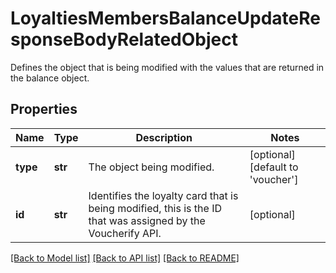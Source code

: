 # LoyaltiesMembersBalanceUpdateResponseBodyRelatedObject

Defines the object that is being modified with the values that are returned in the balance object.

## Properties

Name | Type | Description | Notes
------------ | ------------- | ------------- | -------------
**type** | **str** | The object being modified. | [optional] [default to 'voucher']
**id** | **str** | Identifies the loyalty card that is being modified, this is the ID that was assigned by the Voucherify API. | [optional] 

[[Back to Model list]](../README.md#documentation-for-models) [[Back to API list]](../README.md#documentation-for-api-endpoints) [[Back to README]](../README.md)



